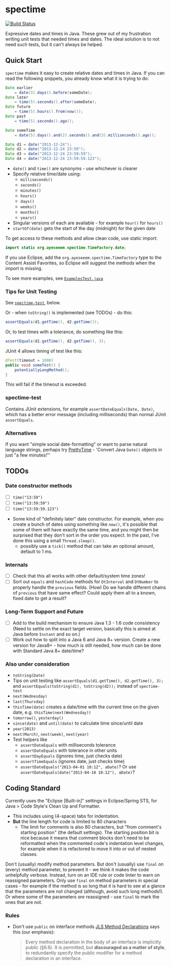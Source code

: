 spectime
========

[![Build Status](https://travis-ci.org/ayeseeem/spectime.svg?branch=master)](https://travis-ci.org/ayeseeem/spectime)

Expressive dates and times in Java. These grew out of my frustration writing
unit tests that needed times and dates. The ideal solution is to not need such
tests, but it can't always be helped.


Quick Start
-----------

`spectime` makes it easy to create relative dates and times in Java. If you can
read the following snippets, you already know what it is trying to do:

```java
Date earlier
    = date(3).days().before(someDate);
Date later
    = time(5).seconds().after(someDate);
Date future
    = time(5).hours().from(now());
Date past
    = time(5).seconds().ago();

Date someTime
    = date(5).days().and(2).seconds().and(3).milliseconds().ago();
```

```java
Date d1 = date("2013-12-24");
Date d2 = date("2013-12-24 23:59");
Date d3 = date("2013-12-24 23:59:59");
Date d4 = date("2013-12-24 23:59:59.123");
```

- `date()` and `time()` are synonyms - use whichever is clearer
- Specify relative time/date using:
    - `milliseconds()`
    - `seconds()`
    - `minutes()`
    - `hours()`
    - `days()`
    - `weeks()`
    - `months()`
    - `years()`
- Singular versions of each are available - for example `hour()` for `hours()`
- `startOf(date)` gets the start of the day (midnight) for the given date

To get access to these methods and allow clean code, use static import:

```java
import static org.ayeseeem.spectime.TimeFactory.date;
```

If you use Eclipse, add the `org.ayeseeem.spectime.TimeFactory` type to the
Content Assist Favorites, so Eclipse will suggest the methods when the import
is missing.

To see more examples, see
[`ExamplesTest.java`](https://github.com/ayeseeem/spectime/blob/master/spectime-core/src/test/java/org/ayeseeem/spectime/example/ExamplesTest.java "Examples")


### Tips for Unit Testing

See [`spectime-test`](#spectime-test), below.

Or - when `toString()` is implemented (see TODOs) - do this:

```java
assertEquals(d1.getTime(), d2.getTime());
```

Or, to test times with a tolerance, do something like this:

```java
assertEquals(d1.getTime(), d2.getTime(), 3);
```

JUnit 4 allows timing of test like this:

```java
@Test(timeout = 1000)
public void someTest() {
    potentiallyLongMethod();
}
```

This will fail if the timeout is exceeded.


### <a id="spectime-test">spectime-test</a> ###

Contains JUnit extensions, for example `assertDateEquals(Date, Date)`, which
has a better error message (including milliseconds) than normal JUnit
`assertEquals`.


### Alternatives

If you want "simple social date-formatting" or want to parse natural language
strings, perhaps try
[PrettyTime](http://ocpsoft.org/prettytime/ "PrettyTime - simple social date-formatting") - 'Convert Java `Date()` objects in just "a few minutes!"'


TODOs
-----

### Date constructor methods

- [ ] `time("13:59")`
- [ ] `time("13:59:59")`
- [ ] `time("13:59:59.123")`
- Some kind of "definitely later" date constructor. For example, when you
  create a bunch of dates using something like `now()`, it's possible that some
  of them will have exactly the same time, and you might then be surprised that
  they don't sort in the order you expect. In the past, I've done this using a
  small `Thread.sleep()`.
    - possibly use a `tick()` method that can take an optional amount, default
      to 1 ms.

### Internals

- [ ] Check that this all works with other default/system time zones!
- [ ] Sort out `equals` and `hashCode` methods for `DtInterval` and `DtNumber`
      to properly handle the `previous` fields. (How) Do we handle different
      chains of `previous` that have same effect? Could apply them all to a
      known, fixed date to get a result?

### Long-Term Support and Future

- [ ] Add to the build mechanism to ensure Java 1.3 - 1.6 code consistency
      (Need to settle on the exact target version, basically this is aimed at
      Java before `Instant` and so on.)
- [ ] Work out how to split into a Java 6 and Java 8+ version. Create a new
      version for Java8+ - how much is still needed, how much can be done with
      Standard Java 8+ date/time?

### Also under consideration

- `toString(Date)`
- Tips on unit testing like `assertEquals(d1.getTime(), d2.getTime(), 3);` and
  `assertEquals(toString(d1), toString(d2));` instead of `spectime-test`
- `next(Wednesday)`
- `last(Thursday)`
- `thisTime(date)` creates a date/time with the current time on the given date,
    e.g. `thisTime(next(Wednesday))`
- `tomorrow()`, `yesterday()`
- `since(date)` and `until(date)` to calculate time since/until date
- `year(2013)`
- `next(March)`, `next(week)`, `next(year)`
- Test helpers like
    - `assertDateEquals` with milliseconds tolerance
    - `assertDateEquals` with tolerance in other units
    - `assertDayEquals` (ignores time, just checks date)
    - `assertTimeEquals` (ignores date, just checks time)
    - `assertDateEquals("2013-04-01 10:12", aDate)`? Or use
      `assertDateEquals(date("2013-04-10 10:12"), aDate)`?

Coding Standard
---------------

Currently uses the "Eclipse [Built-in]" settings in Eclipse/Spring STS, for
Java > Code Style's Clean Up and Formatter.

- This includes using (4-space) tabs for indentation.
- **But** the line length for code is limited to 80 characters
    - The limit for comments is also 80 characters, but
      "from comment's starting position" (the default settings).
      The starting position bit is nice because it means that comment blocks
      don't need to be reformatted when the commented code's indentation level
      changes, for example when it is refactored to move it into or out of nested
      classes.

Don't (usually) modify method parameters.
But don't (usually) use `final` on (every) method parameter, to prevent
it - we think it makes the code unhelpfully verbose.
Instead, turn on an IDE rule or code linter to warn on reassigned parameters.
Only use `final` on method parameters in special cases - for example if the
method is so long that it is hard to see at a glance that the parameters are
not changed (although, avoid such long methods!). Or where some of the
parameters _are_ reassigned - use `final` to mark the ones that are not.

### Rules

- Don't use `public` on interface methods
  [JLS Method Declarations](https://docs.oracle.com/javase/specs/jls/se8/html/jls-9.html#jls-9.4)
  says this (our emphasis):
    > Every method declaration in the body of an interface is implicitly
    > public (§6.6). It is permitted, but **discouraged as a matter of style**,
    > to redundantly specify the public modifier for a method declaration in
    > an interface.
